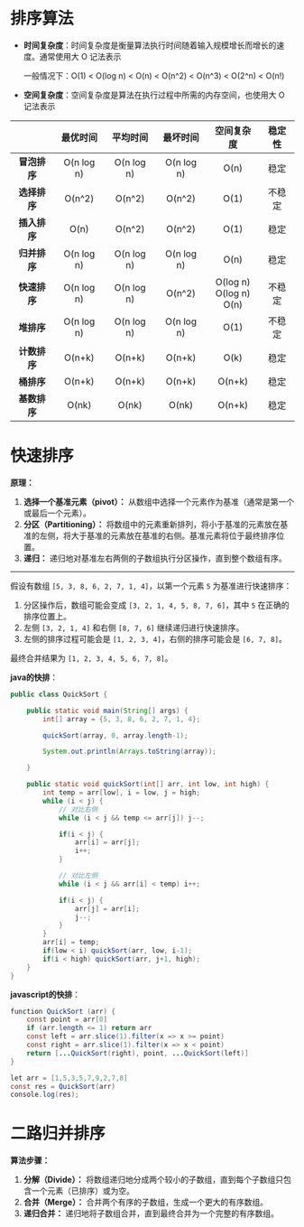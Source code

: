 # 排序算法

- **时间复杂度**：时间复杂度是衡量算法执行时间随着输入规模增长而增长的速度。通常使用大 O 记法表示

  一般情况下：O(1) < O(log n) < O(n) < O(n^2) < O(n^3) < O(2^n) < O(n!)

- **空间复杂度**：空间复杂度是算法在执行过程中所需的内存空间，也使用大 O 记法表示

|              |  最优时间  |  平均时间  |  最坏时间  |          空间复杂度          | 稳定性 |
| :----------: | :--------: | :--------: | :--------: | :--------------------------: | :----: |
| **冒泡排序** | O(n log n) | O(n log n) | O(n log n) |             O(n)             |  稳定  |
| **选择排序** |   O(n^2)   |   O(n^2)   |   O(n^2)   |             O(1)             | 不稳定 |
| **插入排序** |    O(n)    |   O(n^2)   |   O(n^2)   |             O(1)             |  稳定  |
| **归并排序** | O(n log n) | O(n log n) | O(n log n) |             O(n)             |  稳定  |
| **快速排序** | O(n log n) | O(n log n) |   O(n^2)   | O(log n)<br>O(log n)<br>O(n) | 不稳定 |
|  **堆排序**  | O(n log n) | O(n log n) | O(n log n) |             O(1)             | 不稳定 |
| **计数排序** |   O(n+k)   |   O(n+k)   |   O(n+k)   |             O(k)             |  稳定  |
|  **桶排序**  |   O(n+k)   |   O(n+k)   |   O(n+k)   |            O(n+k)            |  稳定  |
| **基数排序** |   O(nk)    |   O(nk)    |   O(nk)    |            O(n+k)            |  稳定  |





# 快速排序

**原理：**

1. **选择一个基准元素（pivot）：** 从数组中选择一个元素作为基准（通常是第一个或最后一个元素）。
2. **分区（Partitioning）：** 将数组中的元素重新排列，将小于基准的元素放在基准的左侧，将大于基准的元素放在基准的右侧。基准元素将位于最终排序位置。
3. **递归：** 递归地对基准左右两侧的子数组执行分区操作，直到整个数组有序。

---

假设有数组 `[5, 3, 8, 6, 2, 7, 1, 4]`，以第一个元素 `5` 为基准进行快速排序：

1. 分区操作后，数组可能会变成 `[3, 2, 1, 4, 5, 8, 7, 6]`，其中 `5` 在正确的排序位置上。
2. 左侧 `[3, 2, 1, 4]` 和右侧 `[8, 7, 6]` 继续递归进行快速排序。
3. 左侧的排序过程可能会是 `[1, 2, 3, 4]`，右侧的排序可能会是 `[6, 7, 8]`。

最终合并结果为 `[1, 2, 3, 4, 5, 6, 7, 8]`。



**java的快排**：

```java
public class QuickSort {

    public static void main(String[] args) {
        int[] array = {5, 3, 8, 6, 2, 7, 1, 4};

        quickSort(array, 0, array.length-1);

        System.out.println(Arrays.toString(array));

    }

    public static void quickSort(int[] arr, int low, int high) {
        int temp = arr[low], i = low, j = high;
        while (i < j) {
            // 对比右侧
            while (i < j && temp <= arr[j]) j--;

            if(i < j) {
                arr[i] = arr[j];
                i++;
            }

            // 对比左侧
            while (i < j && arr[i] < temp) i++;

            if(i < j) {
                arr[j] = arr[i];
                j--;
            }
        }
        arr[i] = temp;
        if(low < i) quickSort(arr, low, i-1);
        if(i < high) quickSort(arr, j+1, high);
    }
}
```

**javascript的快排**：

```java
function QuickSort (arr) {
    const point = arr[0]
    if (arr.length <= 1) return arr
    const left = arr.slice(1).filter(x => x >= point)
    const right = arr.slice(1).filter(x => x < point)
    return [...QuickSort(right), point, ...QuickSort(left)]
}

let arr = [1,5,3,5,7,9,2,7,8]
const res = QuickSort(arr)
console.log(res);
```



# 二路归并排序

**算法步骤：**

1. **分解（Divide）：** 将数组递归地分成两个较小的子数组，直到每个子数组只包含一个元素（已排序）或为空。
2. **合并（Merge）：** 合并两个有序的子数组，生成一个更大的有序数组。
3. **递归合并：** 递归地将子数组合并，直到最终合并为一个完整的有序数组。

